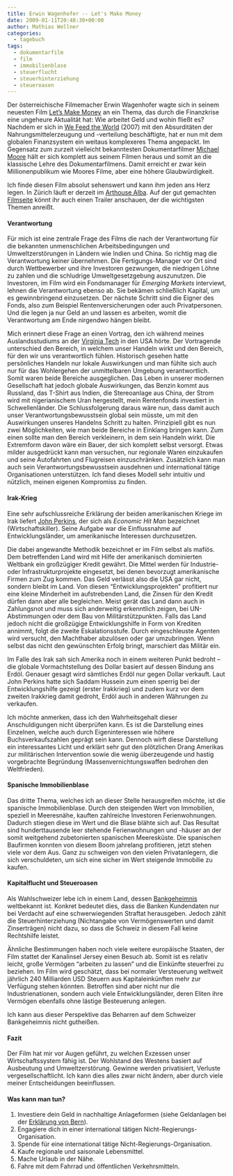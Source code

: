 ```yaml
---
title: Erwin Wagenhofer -- Let's Make Money
date: 2009-01-11T20:48:30+00:00
author: Mathias Wellner
categories:
  - tagebuch
tags:
  - dokumentarfilm
  - film
  - immobilienblase
  - steuerflucht
  - steuerhinterziehung
  - steueroasen
---
```

Der österreichische Filmemacher Erwin Wagenhofer wagte sich in seinem neuesten Film [Let&#8217;s Make Money](http://www.letsmakemoney.at) an ein Thema, das durch die Finanzkrise eine ungeheure Aktualität hat: Wie arbeitet Geld und wohin fließt es? Nachdem er sich in [We Feed the World](http://www.we-feed-the-world.at/) (2007) mit den Absurditäten der Nahrungsmittelerzeugung und -verteilung beschäftigte, hat er nun mit dem globalen Finanzsystem ein weitaus komplexeres Thema angepackt. Im Gegensatz zum zurzeit vielleicht bekanntesten Dokumentarfilmer [Michael Moore](http://de.wikipedia.org/wiki/Michael_Moore) hält er sich komplett aus seinem Filmen heraus und somit an die klassische Lehre des Dokumentarfilmens. Damit erreicht er zwar kein Millionenpublikum wie Moores Filme, aber eine höhere Glaubwürdigkeit.

Ich finde diesen Film absolut sehenswert und kann ihm jeden ans Herz legen. In Zürich läuft er derzeit im [Arthouse Alba](http://www.arthouse.ch/). Auf der gut gemachten [Filmseite](http://www.letsmakemoney.at) könnt ihr auch einen Trailer anschauen, der die wichtigsten Themen anreißt.

#### Verantwortung

Für mich ist eine zentrale Frage des Films die nach der Verantwortung für die bekannten unmenschlichen Arbeitsbedingungen und Umweltzerstörungen in Ländern wie Indien und China. So richtig mag die Verantwortung keiner übernehmen. Die Fertigungs-Manager vor Ort sind durch Wettbewerber und ihre Investoren gezwungen, die niedrigen Löhne zu zahlen und die schludrige Umweltgesetzgebung auszunutzen. Die Investoren, im Film wird ein Fondsmanager für _Emerging Markets_ interviewt, lehnen die Verantwortung ebenso ab. Sie bekämen schließlich Kapital, um es gewinnbringend einzusetzen. Der nächste Schritt sind die Eigner des Fonds, also zum Beispiel Rentenversicherungen oder auch Privatpersonen. Und die legen ja nur Geld an und lassen es arbeiten, womit die Verantwortung am Ende nirgendwo hängen bleibt.

Mich erinnert diese Frage an einen Vortrag, den ich während meines Auslandsstudiums an der [Virginia Tech](http://www.vt.edu/) in den USA hörte. Der Vortragende unterschied den Bereich, in welchem unser Handeln wirkt und den Bereich, für den wir uns verantwortlich fühlen. Historisch gesehen hatte persönliches Handeln nur lokale Auswirkungen und man fühlte sich auch nur für das Wohlergehen der unmittelbaren Umgebung verantwortlich. Somit waren beide Bereiche ausgeglichen. Das Leben in unserer modernen Gesellschaft hat jedoch globale Auswirkungen, das Benzin kommt aus Russland, das T-Shirt aus Indien, die Stereoanlage aus China, der Strom wird mit nigerianischem Uran hergestellt, mein Rentenfonds investiert in Schwellenländer. Die Schlussfolgerung daraus wäre nun, dass damit auch unser Verantwortungsbewusstsein global sein müsste, um mit den Auswirkungen unseres Handelns Schritt zu halten. Prinzipiell gibt es nun zwei Möglichkeiten, wie man beide Bereiche in Einklang bringen kann. Zum einen sollte man den Bereich verkleinern, in dem sein Handeln wirkt. Die Extremform davon wäre ein Bauer, der sich komplett selbst versorgt. Etwas milder ausgedrückt kann man versuchen, nur regionale Waren einzukaufen und seine Autofahrten und Flugreisen einzuschränken. Zusätzlich kann man auch sein Verantwortungsbewusstsein ausdehnen und international tätige Organisationen unterstützen. Ich fand dieses Modell sehr intuitiv und nützlich, meinen eigenen Kompromiss zu finden.

#### Irak-Krieg

Eine sehr aufschlussreiche Erklärung der beiden amerikanischen Kriege im Irak liefert [John Perkins](http://de.wikipedia.org/wiki/John_Perkins_%28Autor%29), der sich als _Economic Hit Man_ bezeichnet (Wirtschaftskiller). Seine Aufgabe war die Einflussnahme auf Entwicklungsländer, um amerikanische Interessen durchzusetzen.

Die dabei angewandte Methodik bezeichnet er im Film selbst als mafiös. Dem betreffenden Land wird mit Hilfe der amerikanisch dominierten Weltbank ein großzügiger Kredit gewährt. Die Mittel werden für Industrie- oder Infrastrukturprojekte eingesetzt, bei denen bevorzugt amerikanische Firmen zum Zug kommen. Das Geld verlässt also die USA gar nicht, sondern bleibt im Land. Von diesen &#8220;Entwicklungsprojekten&#8221; profitiert nur eine kleine Minderheit im aufstrebenden Land, die Zinsen für den Kredit dürfen dann aber alle begleichen. Meist gerät das Land dann auch in Zahlungsnot und muss sich anderweitig erkenntlich zeigen, bei UN-Abstimmungen oder dem Bau von Militärstützpunkten. Falls das Land jedoch nicht die großzügige Entwicklungshilfe in Form von Krediten annimmt, folgt die zweite Eskalationsstufe. Durch eingeschleuste Agenten wird versucht, den Machthaber abzulösen oder gar umzubringen. Wenn selbst das nicht den gewünschten Erfolg bringt, marschiert das Militär ein.

Im Falle des Irak sah sich Amerika noch in einem weiteren Punkt bedroht &ndash; die globale Vormachtstellung des Dollar basiert auf dessen Bindung ans Erdöl. Genauer gesagt wird sämtliches Erdöl nur gegen Dollar verkauft. Laut John Perkins hatte sich Saddam Hussein zum einen sperrig bei der Entwicklungshilfe gezeigt (erster Irakkrieg) und zudem kurz vor dem zweiten Irakkrieg damit gedroht, Erdöl auch in anderen Währungen zu verkaufen.

Ich möchte anmerken, dass ich den Wahrheitsgehalt dieser Anschuldigungen nicht überprüfen kann. Es ist die Darstellung eines Einzelnen, welche auch durch Eigeninteressen wie höhere Buchsverkaufszahlen geprägt sein kann. Dennoch wirft diese Darstellung ein interessantes Licht und erklärt sehr gut den plötzlichen Drang Amerikas zur militärischen Intervention sowie die wenig überzeugende und hastig vorgebrachte Begründung (Massenvernichtungswaffen bedrohen den Weltfrieden).

#### Spanische Immobilienblase

Das dritte Thema, welches ich an dieser Stelle herausgreifen möchte, ist die spanische Immobilienblase. Durch den steigenden Wert von Immobilien, speziell in Meeresnähe, kauften zahlreiche Investoren Ferienwohnungen. Dadurch stiegen diese im Wert und die Blase blähte sich auf. Das Resultat sind hunderttausende leer stehende Ferienwohnungen und -häuser an der somit weitgehend zubetonierten spanischen Meeresküste. Die spanischen Baufirmen konnten von diesem Boom jahrelang profitieren, jetzt stehen viele vor dem Aus. Ganz zu schweigen von den vielen Privatanlegern, die sich verschuldeten, um sich eine sicher im Wert steigende Immobilie zu kaufen.

#### Kapitalflucht und Steueroasen

Als Wahlschweizer lebe ich in einem Land, dessen [Bankgeheimnis](http://de.wikipedia.org/wiki/Schweizer_Bankgeheimnis) weltbekannt ist. Konkret bedeutet dies, dass die Banken Kundendaten nur bei Verdacht auf eine schwerwiegenden Straftat herausgeben. Jedoch zählt die Steuerhinterziehung (Nichtangabe von Vermögenswerten und damit Zinserträgen) nicht dazu, so dass die Schweiz in diesem Fall keine Rechtshilfe leistet.

Ähnliche Bestimmungen haben noch viele weitere europäische Staaten, der Film stattet der Kanalinsel Jersey einen Besuch ab. Somit ist es relativ leicht, große Vermögen &#8220;arbeiten zu lassen&#8221; und die Einkünfte steuerfrei zu beziehen. Im Film wird geschätzt, dass bei normaler Versteuerung weltweit jährlich 240 Milliarden USD Steuern aus Kapitaleinkünften mehr zur Verfügung stehen könnten. Betroffen sind aber nicht nur die Industrienationen, sondern auch viele Entwicklungsländer, deren Eliten ihre Vermögen ebenfalls ohne lästige Besteuerung anlegen.

Ich kann aus dieser Perspektive das Beharren auf dem Schweizer Bankgeheimnis nicht gutheißen.

#### Fazit

Der Film hat mir vor Augen geführt, zu welchen Exzessen unser Wirtschaftssystem fähig ist. Der Wohlstand des Westens basiert auf Ausbeutung und Umweltzerstörung. Gewinne werden privatisiert, Verluste vergesellschaftlicht. Ich kann dies alles zwar nicht ändern, aber durch viele meiner Entscheidungen beeinflussen.

#### Was kann man tun?

  1. Investiere dein Geld in nachhaltige Anlageformen (siehe Geldanlagen bei der [Erklärung von Bern](https://www.evb.ch)).
  2. Engagiere dich in einer international tätigen Nicht-Regierungs-Organisation.
  3. Spende für eine international tätige Nicht-Regierungs-Organisation.
  4. Kaufe regionale und saisonale Lebensmittel.
  5. Mache Urlaub in der Nähe.
  6. Fahre mit dem Fahrrad und öffentlichen Verkehrsmitteln.